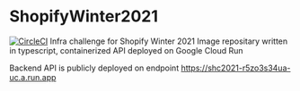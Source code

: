 # ShopifyWinter2021
[![CircleCI](https://circleci.com/gh/madhur4444/ShopifyWinter2021.svg?style=shield)](https://app.circleci.com/gh/madhur4444/ShopifyWinter2021)
Infra challenge for Shopify Winter 2021
Image repositary written in typescript, containerized API deployed on Google Cloud Run

Backend API is publicly deployed on endpoint https://shc2021-r5zo3s34ua-uc.a.run.app

